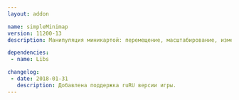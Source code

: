 ```yaml
---
layout: addon

name: simpleMinimap
version: 11200-13
description: Манипуляция миникартой: перемещение, масштабирование, изменение вида.

dependencies:
 - name: Libs

changelog:
 - date: 2018-01-31
   description: Добавлена поддержка ruRU версии игры.
---
```

